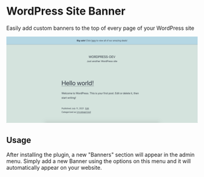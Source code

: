 # WordPress Site Banner

Easily add custom banners to the top of every page of your WordPress site

![Screenshot of a WordPress site displaying a banner at the top of the page](thumbnail.png)

## Usage

After installing the plugin, a new "Banners" section will appear in the admin menu. Simply add a new Banner using the options on this menu and it will automatically appear on your website.